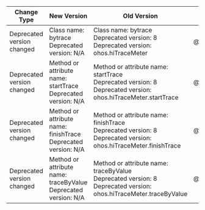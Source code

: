 | Change Type | New Version | Old Version | d.ts File |
| ---- | ------ | ------ | -------- |
|Deprecated version changed|Class name: bytrace<br>Deprecated version: N/A|Class name: bytrace<br>Deprecated version: 8<br>Deprecated version: ohos.hiTraceMeter  |@ohos.bytrace.d.ts|
|Deprecated version changed|Method or attribute name: startTrace<br>Deprecated version: N/A|Method or attribute name: startTrace<br>Deprecated version: 8<br>Deprecated version: ohos.hiTraceMeter.startTrace   |@ohos.bytrace.d.ts|
|Deprecated version changed|Method or attribute name: finishTrace<br>Deprecated version: N/A|Method or attribute name: finishTrace<br>Deprecated version: 8<br>Deprecated version: ohos.hiTraceMeter.finishTrace   |@ohos.bytrace.d.ts|
|Deprecated version changed|Method or attribute name: traceByValue<br>Deprecated version: N/A|Method or attribute name: traceByValue<br>Deprecated version: 8<br>Deprecated version: ohos.hiTraceMeter.traceByValue   |@ohos.bytrace.d.ts|
